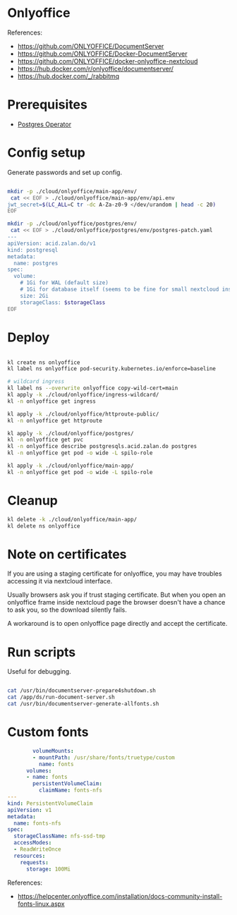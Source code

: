 
# Onlyoffice

References:
- https://github.com/ONLYOFFICE/DocumentServer
- https://github.com/ONLYOFFICE/Docker-DocumentServer
- https://github.com/ONLYOFFICE/docker-onlyoffice-nextcloud
- https://hub.docker.com/r/onlyoffice/documentserver/
- https://hub.docker.com/_/rabbitmq

# Prerequisites

- [Postgres Operator](../../storage/postgres/readme.md)

# Config setup

Generate passwords and set up config.

```bash

mkdir -p ./cloud/onlyoffice/main-app/env/
 cat << EOF > ./cloud/onlyoffice/main-app/env/api.env
jwt_secret=$(LC_ALL=C tr -dc A-Za-z0-9 </dev/urandom | head -c 20)
EOF

mkdir -p ./cloud/onlyoffice/postgres/env/
 cat << EOF > ./cloud/onlyoffice/postgres/env/postgres-patch.yaml
---
apiVersion: acid.zalan.do/v1
kind: postgresql
metadata:
  name: postgres
spec:
  volume:
    # 1Gi for WAL (default size)
    # 1Gi for database itself (seems to be fine for small nextcloud instance)
    size: 2Gi
    storageClass: $storageClass
EOF

```

# Deploy

```bash

kl create ns onlyoffice
kl label ns onlyoffice pod-security.kubernetes.io/enforce=baseline

# wildcard ingress
kl label ns --overwrite onlyoffice copy-wild-cert=main
kl apply -k ./cloud/onlyoffice/ingress-wildcard/
kl -n onlyoffice get ingress

kl apply -k ./cloud/onlyoffice/httproute-public/
kl -n onlyoffice get httproute

kl apply -k ./cloud/onlyoffice/postgres/
kl -n onlyoffice get pvc
kl -n onlyoffice describe postgresqls.acid.zalan.do postgres
kl -n onlyoffice get pod -o wide -L spilo-role

kl apply -k ./cloud/onlyoffice/main-app/
kl -n onlyoffice get pod -o wide -L spilo-role

```

# Cleanup

```bash
kl delete -k ./cloud/onlyoffice/main-app/
kl delete ns onlyoffice
```

# Note on certificates

If you are using a staging certificate for onlyoffice,
you may have troubles accessing it via nextcloud interface.

Usually browsers ask you if trust staging certificate.
But when you open an onlyoffice frame inside nextcloud page
the browser doesn't have a chance to ask you,
so the download silently fails.

A workaround is to open onlyoffice page directly and accept the certificate.

# Run scripts

Useful for debugging.

```bash

cat /usr/bin/documentserver-prepare4shutdown.sh
cat /app/ds/run-document-server.sh
cat /usr/bin/documentserver-generate-allfonts.sh

```

# Custom fonts

```yaml
        volumeMounts:
        - mountPath: /usr/share/fonts/truetype/custom
          name: fonts
      volumes:
      - name: fonts
        persistentVolumeClaim:
          claimName: fonts-nfs
---
kind: PersistentVolumeClaim
apiVersion: v1
metadata:
  name: fonts-nfs
spec:
  storageClassName: nfs-ssd-tmp
  accessModes:
  - ReadWriteOnce
  resources:
    requests:
      storage: 100Mi
```

References:
- https://helpcenter.onlyoffice.com/installation/docs-community-install-fonts-linux.aspx
